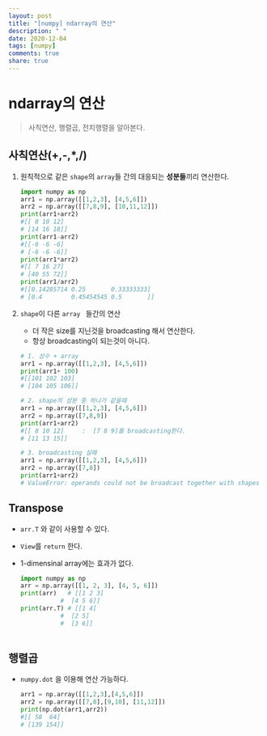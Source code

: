 ```yaml
---
layout: post
title: "[numpy] ndarray의 연산"
description: " "
date: 2020-12-04
tags: [numpy]
comments: true
share: true
---
```


# ndarray의 연산

> 사칙연산, 행렬곱, 전치행렬을 알아본다.



## 사칙연산(+,-,*,/)

1. 원칙적으로  같은 `shape`의 `array`들 간의 대응되는 **성분들**끼리 연산한다.

   ```python
   import numpy as np
   arr1 = np.array([[1,2,3], [4,5,6]])
   arr2 = np.array([[7,8,9], [10,11,12]])
   print(arr1+arr2)
   #[[ 8 10 12]
   # [14 16 18]]
   print(arr1-arr2)
   #[[-6 -6 -6]
   # [-6 -6 -6]]
   print(arr1*arr2)
   #[[ 7 16 27]
   # [40 55 72]]
   print(arr1/arr2)
   #[[0.14285714 0.25       0.33333333]
   # [0.4        0.45454545 0.5       ]]
   ```

2. `shape`이 다른 `array ` 들간의 연산

   * 더 작은 size를 지닌것을 broadcasting 해서 연산한다.
   * 항상 broadcasting이 되는것이 아니다.

   ```python
   # 1. 상수 + array
   arr1 = np.array([[1,2,3], [4,5,6]])
   print(arr1+ 100)
   #[[101 102 103]
   # [104 105 106]]
   
   # 2. shape의 성분 중 하나가 같을때
   arr1 = np.array([[1,2,3], [4,5,6]])
   arr2 = np.array([7,8,9])
   print(arr1+arr2)
   #[[ 8 10 12]     :  [7 8 9]를 broadcasting한다. 
   # [11 13 15]]
   
   # 3. broadcasting 실패
   arr1 = np.array([[1,2,3], [4,5,6]])
   arr2 = np.array([7,8])
   print(arr1+arr2)
   # ValueError: operands could not be broadcast together with shapes (2,3) (2,) 
   
   ```

   

## Transpose

* `arr.T` 와 같이 사용할 수 있다.

* `View`를 `return` 한다.

* 1-dimensinal array에는 효과가 없다.

  ```python
  import numpy as np
  arr = np.array([[1, 2, 3], [4, 5, 6]])
  print(arr)   # [[1 2 3]
  			 #  [4 5 6]]
  print(arr.T) # [[1 4]
  			 #  [2 5]
  			 #  [3 6]]
  			
  ```

  

## 행렬곱

* `numpy.dot` 을 이용해 연산 가능하다.

  ```python
  arr1 = np.array([[1,2,3],[4,5,6]])
  arr2 = np.array([[7,8],[9,10], [11,12]])
  print(np.dot(arr1,arr2))
  #[[ 58  64]
  # [139 154]]
  ```

  